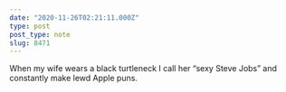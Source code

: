 ```yaml
---
date: "2020-11-26T02:21:11.000Z"
type: post 
post_type: note
slug: 8471
---
```

When my wife wears a black turtleneck I call her “sexy Steve Jobs” and constantly make lewd Apple puns. 
